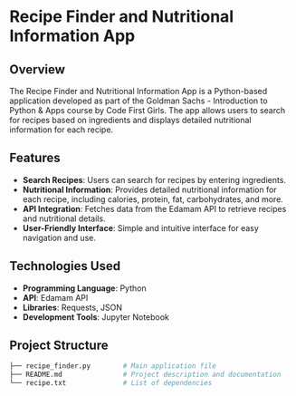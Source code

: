 # Recipe Finder and Nutritional Information App

## Overview
The Recipe Finder and Nutritional Information App is a Python-based application developed as part of the Goldman Sachs - Introduction to Python & Apps course by Code First Girls. The app allows users to search for recipes based on ingredients and displays detailed nutritional information for each recipe.

## Features
- **Search Recipes**: Users can search for recipes by entering ingredients.
- **Nutritional Information**: Provides detailed nutritional information for each recipe, including calories, protein, fat, carbohydrates, and more.
- **API Integration**: Fetches data from the Edamam API to retrieve recipes and nutritional details.
- **User-Friendly Interface**: Simple and intuitive interface for easy navigation and use.

## Technologies Used
- **Programming Language**: Python
- **API**: Edamam API
- **Libraries**: Requests, JSON
- **Development Tools**: Jupyter Notebook

## Project Structure
```bash
├── recipe_finder.py        # Main application file
├── README.md               # Project description and documentation
└── recipe.txt              # List of dependencies
                  
